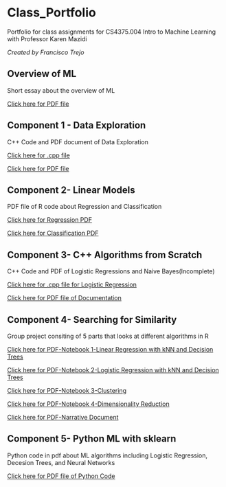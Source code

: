 # Class_Portfolio
Portfolio for class assignments for CS4375.004 Intro to Machine Learning with Professor Karen Mazidi

*Created by Francisco Trejo*

## Overview of ML
Short essay about the overview of ML

[Click here for PDF file](ftrejo_CS4375.004_overview_of_ml.pdf)

## Component 1 - Data Exploration 
C++ Code and PDF document of Data Exploration

[Click here for .cpp file](ftrejo_comp1_dataexploration.cpp)

[Click here for PDF file](ftrejo_CS4375.004_PortfolioComponent1_Data_Exploration.pdf)

## Component 2- Linear Models
PDF file of R code about Regression and Classification

[Click here for Regression PDF](Regression.pdf)

[Click here for Classification PDF](Classification.pdf)

## Component 3- C++ Algorithms from Scratch
C++ Code and PDF of Logistic Regressions and Naive Bayes(Incomplete)

[Click here for .cpp file for Logistic Regression](LogisticRegression.cpp)

[Click here for PDF file of Documentation](ftrejo_CS4375.004_PortfolioComponent3_MLScratch.pdf)

## Component 4- Searching for Similarity
Group project consiting of 5 parts that looks at different algorithms in R

[Click here for PDF-Notebook 1-Linear Regression with kNN and Decision Trees ](Notebook-1.pdf)

[Click here for PDF-Notebook 2-Logistic Regression with kNN and Decision Trees ](notebook-2-classification.pdf)

[Click here for PDF-Notebook 3-Clustering ](SimilarityAndEnsembleClustering.pdf)

[Click here for PDF-Notebook 4-Dimensionality Reduction ](Notebook-4-Dimensionality-Reduction.pdf)

[Click here for PDF-Narrative Document ](SearchingforSimilarity.pdf)

## Component 5- Python ML with sklearn
Python code in pdf about ML algorithms including Logistic Regression, Decesion Trees, and Neural Networks

[Click here for PDF file of Python Code](sklearnml.pdf)















